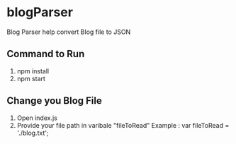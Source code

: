 # blogParser
Blog Parser help convert Blog file to JSON

## Command to Run 
  1. npm install
  2. npm start
  
## Change you Blog File 
  1. Open index.js
  2. Provide your file path in varibale "fileToRead"
   Example :
        var fileToRead = './blog.txt';
